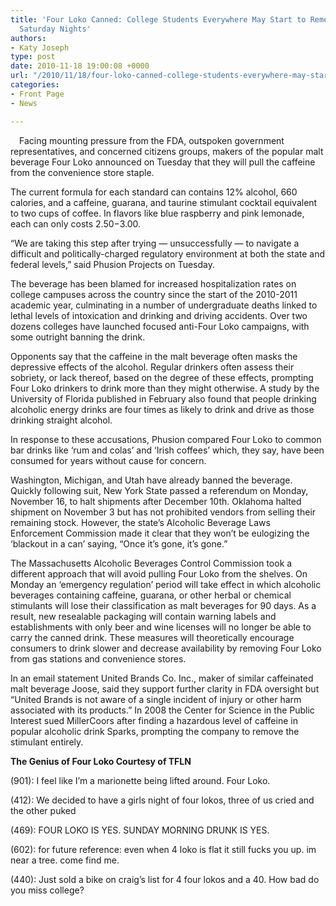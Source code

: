 ```yaml
---
title: 'Four Loko Canned: College Students Everywhere May Start to Remember Their
  Saturday Nights'
authors:
- Katy Joseph
type: post
date: 2010-11-18 19:00:08 +0000
url: "/2010/11/18/four-loko-canned-college-students-everywhere-may-start-to-remember-their-saturday-nights/"
categories:
- Front Page
- News

---
```

[<img class="alignleft size-full wp-image-498" style="margin: 7px;" title="Nestle_FourLoko_11-3_post" src="https://i1.wp.com/www.reedquest.org/wp-content/uploads/2010/11/Nestle_FourLoko_11-3_post.jpg?resize=216%2C144" alt="" data-recalc-dims="1" />][1]Facing mounting pressure from the FDA, outspoken government representatives, and concerned citizens groups, makers of the popular malt beverage Four Loko announced on Tuesday that they will pull the caffeine from the convenience store staple.

The current formula for each standard can contains 12% alcohol, 660 calories, and a caffeine, guarana, and taurine stimulant cocktail equivalent to two cups of coffee. In flavors like blue raspberry and pink lemonade, each can only costs $2.50-$3.00.

“We are taking this step after trying — unsuccessfully — to navigate a difficult and politically-charged regulatory environment at both the state and federal levels,” said Phusion Projects on Tuesday.

The beverage has been blamed for increased hospitalization rates on college campuses across the country since the start of the 2010-2011 academic year, culminating in a number of undergraduate deaths linked to lethal levels of intoxication and drinking and driving accidents. Over two dozens colleges have launched focused anti-Four Loko campaigns, with some outright banning the drink.

Opponents say that the caffeine in the malt beverage often masks the depressive effects of the alcohol. Regular drinkers often assess their sobriety, or lack thereof, based on the degree of these effects, prompting Four Loko drinkers to drink more than they might otherwise. A study by the University of Florida published in February also found that people drinking alcoholic energy drinks are four times as likely to drink and drive as those drinking straight alcohol.

In response to these accusations, Phusion compared Four Loko to common bar drinks like ‘rum and colas’ and ‘Irish coffees’ which, they say, have been consumed for years without cause for concern.

Washington, Michigan, and Utah have already banned the beverage. Quickly following suit, New York State passed a referendum on Monday, November 16, to halt shipments after December 10th. Oklahoma halted shipment on November 3 but has not prohibited vendors from selling their remaining stock. However, the state’s Alcoholic Beverage Laws Enforcement Commission made it clear that they won’t be eulogizing the  ‘blackout in a can’ saying, “Once it’s gone, it’s gone.”

The Massachusetts Alcoholic Beverages Control Commission took a different approach that will avoid pulling Four Loko from the shelves. On Monday an ‘emergency regulation’ period will take effect in which alcoholic beverages containing caffeine, guarana, or other herbal or chemical stimulants will lose their classification as malt beverages for 90 days. As a result, new resealable packaging will contain warning labels and establishments with only beer and wine licenses will no longer be able to carry the canned drink. These measures will theoretically encourage consumers to drink slower and decrease availability by removing Four Loko from gas stations and convenience stores.

In an email statement ­­United Brands Co. Inc., maker of similar caffeinated malt beverage Joose, said they support further clarity in FDA oversight but “United Brands is not aware of a single incident of injury or other harm associated with its products.” In 2008 the Center for Science in the Public Interest sued MillerCoors after finding a hazardous level of caffeine in popular alcoholic drink Sparks, prompting the company to remove the stimulant entirely.

**The Genius of Four Loko Courtesy of TFLN**

(901): I feel like I’m a marionette being lifted around. Four Loko.

(412): We decided to have a girls night of four lokos, three of us cried and the other puked

(469): FOUR LOKO IS YES. SUNDAY MORNING DRUNK IS YES.

(602): for future reference: even when 4 loko is flat it still fucks you up. im near a tree. come find me.

(440): Just sold a bike on craig’s list for 4 four lokos and a 40. How bad do you miss college?

 [1]: https://i1.wp.com/www.reedquest.org/wp-content/uploads/2010/11/Nestle_FourLoko_11-3_post.jpg